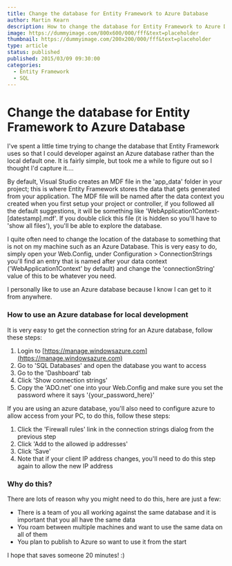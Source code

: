 ```yaml
---
title: Change the database for Entity Framework to Azure Database
author: Martin Kearn
description: How to change the database for Entity Framework to Azure Database
image: https://dummyimage.com/800x600/000/fff&text=placeholder
thumbnail: https://dummyimage.com/200x200/000/fff&text=placeholder
type: article
status: published
published: 2015/03/09 09:30:00
categories: 
  - Entity Framework
  - SQL
---
```


# Change the database for Entity Framework to Azure Database

I've spent a little time trying to change the database that Entity Framework uses so that I could developer against an Azure database rather than the local default one. It is fairly simple, but took me a while to figure out so I thought I'd capture it....

By default, Visual Studio creates an MDF file in the 'app_data' folder in your project; this is where Entity Framework stores the data that gets generated from your application. The MDF file will be named after the data context you created when you first setup your project or controller, if you followed all the default suggestions, it will be something like 'WebApplication1Context-[datestamp].mdf'. If you double click this file (it is hidden so you'll have to 'show all files'), you'll be able to explore the database.

I quite often need to change the location of the database to something that is not on my machine such as an Azure Database. This is very easy to do, simply open your Web.Config, under Configuration > ConnectionStrings you'll find an entry that is named after your data context ('WebApplication1Context' by default) and change the 'connectionString' value of this to be whatever you need.

I personally like to use an Azure database because I know I can get to it from anywhere.

### How to use an Azure database for local development

It is very easy to get the connection string for an Azure database, follow these steps:

1.  Login to [https://manage.windowsazure.com](https://manage.windowsazure.com)
2.  Go to 'SQL Databases' and open the database you want to access
3.  Go to the 'Dashboard' tab
4.  Click 'Show connection strings'
5.  Copy the 'ADO.net' one into your Web.Config and make sure you set the password where it says '{your_password_here}'

If you are using an azure database, you'll also need to configure azure to allow access from your PC, to do this, follow these steps:

1.  Click the 'Firewall rules' link in the connection strings dialog from the previous step
2.  Click 'Add to the allowed ip addresses'
3.  Click 'Save'
4.  Note that if your client IP address changes, you'll need to do this step again to allow the new IP address

### Why do this?

There are lots of reason why you might need to do this, here are just a few:

*   There is a team of you all working against the same database and it is important that you all have the same data
*   You roam between multiple machines and want to use the same data on all of them
*   You plan to publish to Azure so want to use it from the start

<div>I hope that saves someone 20 minutes! :)</div>